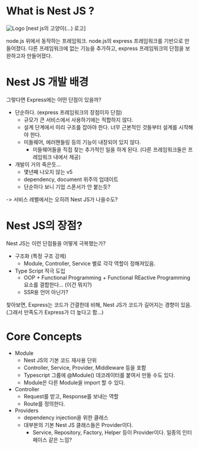 # What is Nest JS ?

![Logo](https://cdn.dribbble.com/users/808903/screenshots/3831862/dribbble_szablon__1_1.png)
[nest js의 고양이(...) 로고]

node.js 위에서 동작하는 프레임워크. node.js의 express 프레임워크를 기반으로 만들어졌다. 다른 프레임워크에 없는 기능을 추가하고, express 프레임워크의 단점을 보완하고자 만들어졌다.

# Nest JS 개발 배경

그렇다면 Express에는 어떤 단점이 있을까?

- 단순하다. (express 프레임워크의 장점이자 단점)
  - 규모가 큰 서비스에서 사용하기에는 적합하지 않다.
  - 설계 단계에서 미리 구조를 잡아야 한다. 너무 근본적인 것들부터 설계를 시작해야 한다.
  - 미들웨어, 에러핸들링 등의 기능이 내장되어 있지 않다.
    - 미들웨어들을 직접 찾는 추가적인 일을 하게 된다. (다른 프레임워크들은 프레임워크 내에서 제공)
 - 개발이 거의 죽은듯...
   - 몇년째 나오지 않는 v5
   - dependency, document 위주의 업데이트
   - 단순하다 보니 기업 스폰서가 안 붙는듯?

-> 서비스 레벨에서는 오히려 Nest JS가 나을수도?

# Nest JS의 장점?

Nest JS는 이런 단점들을 어떻게 극복했는가?

- 구조화 (특정 구조 강제)
  - Module, Controller, Service 별로 각각 역할이 정해져있음.
- Type Script 적극 도입
  - OOP + Functional Programming + Functional REactive Programming 요소를 결합한다... (이건 뭐지?)
  - SSR용 언어 아닌가? 

찾아보면, Express는 코드가 간결한데 비해, Nest JS가 코드가 길어지는 경향이 있음. (그래서 만족도가 Express가 더 높다고 함...)

# Core Concepts

- Module
  - Nest JS의 기본 코드 재사용 단위
  - Controller, Service, Provider, Middleware 등을 포함
  - Typescript 그룹에 @Module() 데코레이터를 붙여서 만들 수도 있다.
  - Module은 다른 Module을 import 할 수 있다.
- Controller
  - Request를 받고, Response를 보내는 역할
  - Route를 정의한다.
- Providers
  - dependency injection을 위한 클래스
  - 대부분의 기본 Nest JS 클래스들은 Provider이다.
    - Service, Repository, Factory, Helper 등이 Provider이다. 일종의 인터페이스 같은 느낌?
